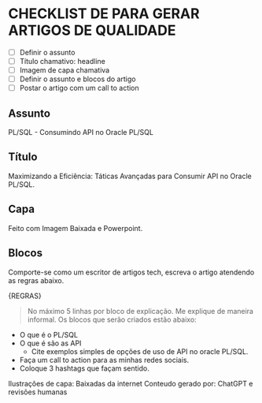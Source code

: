 # CHECKLIST DE PARA GERAR ARTIGOS DE QUALIDADE
- [ ] Definir o assunto
- [ ] Título chamativo: headline
- [ ] Imagem de capa chamativa
- [ ] Definir o assunto e blocos do artigo
- [ ] Postar o artigo com um call to action

## Assunto
   PL/SQL - Consumindo API no Oracle PL/SQL

## Título
   Maximizando a Eficiência: Táticas Avançadas para Consumir API no Oracle PL/SQL.

## Capa
   Feito com Imagem Baixada e Powerpoint.

## Blocos
   Comporte-se como um escritor de artigos tech, escreva o artigo atendendo as regras abaixo.

{REGRAS}
> No máximo 5 linhas por bloco de explicação.
> Me explique de maneira informal.
> Os blocos que serão criados estão abaixo:
- O que é o PL/SQL
- O que é são as API
    - Cite exemplos simples de opções de uso de API no oracle PL/SQL.
- Faça um call to action para as minhas redes sociais.
- Coloque 3 hashtags que façam sentido.



Ilustrações de capa: Baixadas da internet
Conteudo gerado por: ChatGPT e revisões humanas 
